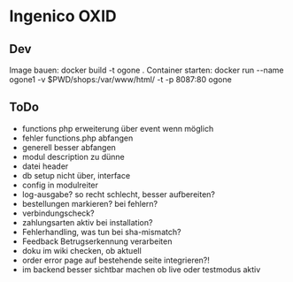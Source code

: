 # Ingenico OXID

## Dev

Image bauen: docker build -t ogone .
Container starten: docker run --name ogone1 -v $PWD/shops:/var/www/html/ -t -p 8087:80 ogone

## ToDo
- functions php erweiterung über event wenn möglich
- fehler functions.php abfangen
- generell besser abfangen
- modul description zu dünne
- datei header
- db setup nicht über, interface
- config in modulreiter
- log-ausgabe? so recht schlecht, besser aufbereiten?
- bestellungen markieren? bei fehlern?
- verbindungscheck?
- zahlungsarten aktiv bei installation?
- Fehlerhandling, was tun bei sha-mismatch?
- Feedback Betrugserkennung verarbeiten
- doku im wiki checken, ob aktuell
- order error page auf bestehende seite integrieren?!
- im backend besser sichtbar machen ob live oder testmodus aktiv